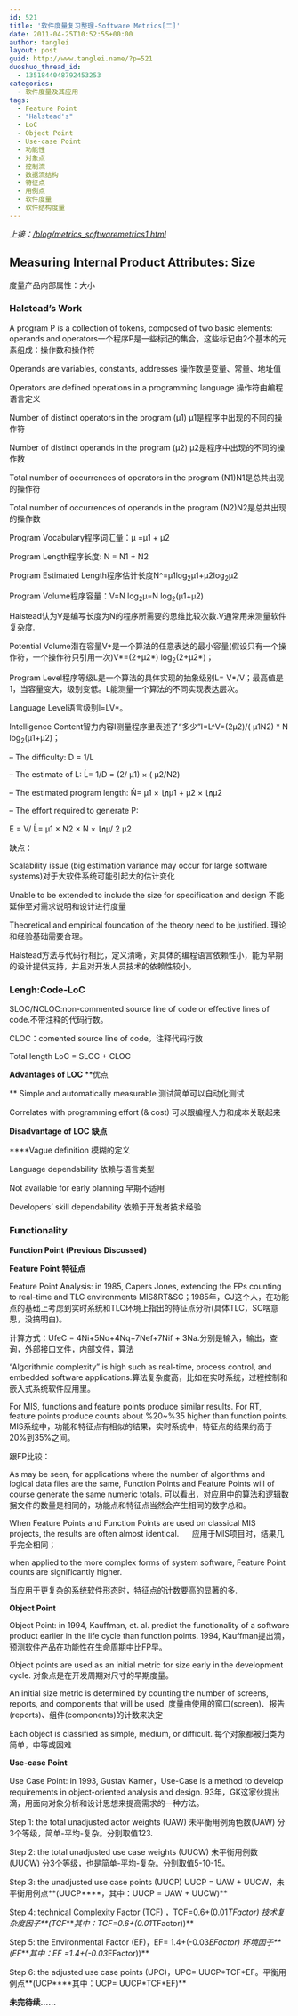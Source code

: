 ```yaml
---
id: 521
title: '软件度量复习整理-Software Metrics[二]'
date: 2011-04-25T10:52:55+00:00
author: tanglei
layout: post
guid: http://www.tanglei.name/?p=521
duoshuo_thread_id:
  - 1351844048792453253
categories:
  - 软件度量及其应用
tags:
  - Feature Point
  - "Halstead's"
  - LoC
  - Object Point
  - Use-case Point
  - 功能性
  - 对象点
  - 控制流
  - 数据流结构
  - 特征点
  - 用例点
  - 软件度量
  - 软件结构度量
---
```

<address>
  上接：<a href="/blog/metrics_softwaremetrics1.html">/blog/metrics_softwaremetrics1.html</a>
</address>

## Measuring Internal Product Attributes: Size

度量产品内部属性：大小

### Halstead’s Work

A program P is a collection of tokens, composed of two basic elements: operands and operators一个程序P是一些标记的集合，这些标记由2个基本的元素组成：操作数和操作符

Operands are variables, constants, addresses 操作数是变量、常量、地址值

Operators are defined operations in a programming language 操作符由编程语言定义

Number of distinct operators in the program (μ1) μ1是程序中出现的不同的操作符

Number of distinct operands in the program (μ2) μ2是程序中出现的不同的操作数

Total number of occurrences of operators in the program (N1)N1是总共出现的操作符

Total number of occurrences of operands in the program (N2)N2是总共出现的操作数

Program Vocabulary程序词汇量：μ =μ1 + μ2

Program Length程序长度: N = N1 + N2

Program Estimated Length程序估计长度N^=μ1log<sub>2</sub>μ1+μ2log<sub>2</sub>μ2

Program Volume程序容量：V=N log<sub>2</sub>μ=N log<sub>2</sub>(μ1+μ2)

Halstead认为V是编写长度为N的程序所需要的思维比较次数.V通常用来测量软件复杂度.

Potential Volume潜在容量V\*是一个算法的任意表达的最小容量(假设只有一个操作符，一个操作符只引用一次)V\*=(2+μ2*) log<sub>2</sub>(2+μ2*)；

Program Level程序等级L是一个算法的具体实现的抽象级别L= V*/V；最高值是1，当容量变大，级别变低。L能测量一个算法的不同实现表达层次。

Language Level语言级别l=LV*。

Intelligence Content智力内容I测量程序里表述了“多少”I=L^V=(2μ2)/( μ1N2) * N log<sub>2</sub>(μ1+μ2)；

– The difficulty: D = 1/L

– The estimate of L: Ĺ= 1/D = (2/ µ1) × ( µ2/N2)

– The estimated program length: Ń= µ1 × ㏑µ1 + µ2 × ㏑µ2

– The effort required to generate P:

E = V/ Ĺ= µ1 × N2 × N × ㏑µ/ 2 µ2

缺点：

Scalability issue (big estimation variance may occur for large software systems)对于大软件系统可能引起大的估计变化

Unable to be extended to include the size for specification and design 不能延伸至对需求说明和设计进行度量

Theoretical and empirical foundation of the theory need to be justified. 理论和经验基础需要合理。

Halstead方法与代码行相比，定义清晰，对具体的编程语言依赖性小，能为早期的设计提供支持，并且对开发人员技术的依赖性较小。

### Lengh:Code-LoC

SLOC/NCLOC:non-commented source line of code or effective lines of code.不带注释的代码行数。

CLOC：comented source line of code。注释代码行数

Total length LoC = SLOC + CLOC

**Advantages of LOC** **优点
  
** Simple and automatically measurable 测试简单可以自动化测试

Correlates with programming effort (& cost) 可以跟编程人力和成本关联起来

**Disadvantage of LOC** **缺点**

 ****Vague definition 模糊的定义

Language dependability 依赖与语言类型

Not available for early planning 早期不适用

Developers’ skill dependability 依赖于开发者技术经验

### Functionality

**Function Point (Previous Discussed)**

**Feature Point** **特征点**

Feature Point Analysis: in 1985, Capers Jones, extending the FPs counting to real-time and TLC environments MIS&RT&SC；1985年，CJ这个人，在功能点的基础上考虑到实时系统和TLC环境上指出的特征点分析(具体TLC，SC啥意思，没搞明白)。

计算方式：UfeC = 4Ni+5No+4Nq+7Nef+7Nif + 3Na.分别是输入，输出，查询，外部接口文件，内部文件，算法

“Algorithmic complexity” is high such as real-time, process control, and embedded software applications.算法复杂度高，比如在实时系统，过程控制和嵌入式系统软件应用里。

For MIS, functions and feature points produce similar results. For RT, feature points produce counts about %20~%35 higher than function points. MIS系统中，功能和特征点有相似的结果，实时系统中，特征点的结果约高于20%到35%之间。

跟FP比较：

As may be seen, for applications where the number of algorithms and logical data files are the same, Function Points and Feature Points will of course generate the same numeric totals. 可以看出，对应用中的算法和逻辑数据文件的数量是相同的，功能点和特征点当然会产生相同的数字总和。

When Feature Points and Function Points are used on classical MIS projects, the results are often almost identical.      应用于MIS项目时，结果几乎完全相同；

when applied to the more complex forms of system software, Feature Point counts are significantly higher.

当应用于更复杂的系统软件形态时，特征点的计数要高的显著的多.

**Object Point**

Object Point: in 1994, Kauffman, et. al. predict the functionality of a software product earlier in the life cycle than function points. 1994, Kauffman提出滴，预测软件产品在功能性在生命周期中比FP早。

Object points are used as an initial metric for size early in the development cycle. 对象点是在开发周期对尺寸的早期度量。

An initial size metric is determined by counting the number of screens, reports, and components that will be used. 度量由使用的窗口(screen)、报告(reports)、组件(components)的计数来决定

Each object is classified as simple, medium, or difficult. 每个对象都被归类为简单，中等或困难

**Use-case Point**

Use Case Point: in 1993, Gustav Karner，Use-Case is a method to develop requirements in object-oriented analysis and design. 93年，GK这家伙提出滴，用面向对象分析和设计思想来提高需求的一种方法。

Step 1: the total unadjusted actor weights (UAW) 未平衡用例角色数(UAW) 分3个等级，简单-平均-复杂。分别取值123.

Step 2: the total unadjusted use case weights (UUCW) 未平衡用例数(UUCW) 分3个等级，也是简单-平均-复杂。分别取值5-10-15。

Step 3: the unadjusted use case points (UUCP) UUCP = UAW + UUCW，未平衡用例点**(UUCP****，其中：UUCP = UAW + UUCW)**

Step 4: technical Complexity Factor (TCF) ，TCF=0.6+(0.01*TFactor) 技术复杂度因子**(TCF****其中：TCF=0.6+(0.01*TFactor))**

Step 5: the Environmental Factor (EF)，EF= 1.4+(-0.03*EFactor) 环境因子**(EF****其中：EF =1.4+(-0.03*EFactor))**

Step 6: the adjusted use case points (UPC)，UPC= UUCP\*TCF\*EF。平衡用例点**(UCP****其中：UCP= UUCP\*TCF\*EF)**

**未完待续……**
